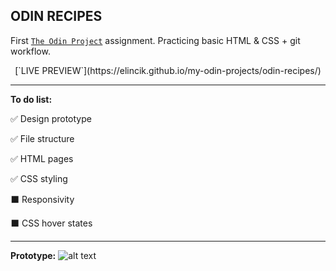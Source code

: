 ## ODIN RECIPES

First [`The Odin Project`](https://www.theodinproject.com) assignment. Practicing basic HTML & CSS + git workflow.

<div align="center">[`LIVE PREVIEW`](https://elincik.github.io/my-odin-projects/odin-recipes/)</div>

------


**To do list:**

:white_check_mark: Design prototype

:white_check_mark: File structure

:white_check_mark: HTML pages

:white_check_mark: CSS styling

:black_large_square: Responsivity

:black_large_square: CSS hover states


------

**Prototype:**
![alt text](https://s3.gifyu.com/images/ezgif.com-gif-maker-2725880d82f436663.gif)
